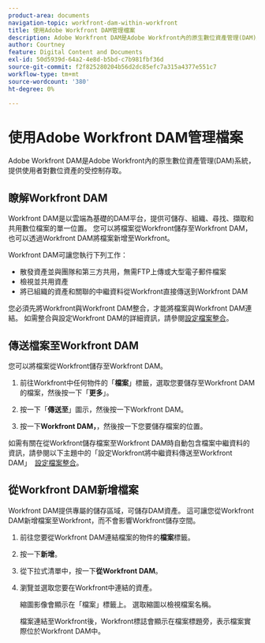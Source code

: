 ```yaml
---
product-area: documents
navigation-topic: workfront-dam-within-workfront
title: 使用Adobe Workfront DAM管理檔案
description: Adobe Workfront DAM是Adobe Workfront內的原生數位資產管理(DAM)系統，提供使用者對數位資產的受控制存取。
author: Courtney
feature: Digital Content and Documents
exl-id: 50d5939d-64a2-4e8d-b5bd-c7b981fbf36d
source-git-commit: f2f825280204b56d2dc85efc7a315a4377e551c7
workflow-type: tm+mt
source-wordcount: '380'
ht-degree: 0%

---
```


# 使用Adobe Workfront DAM管理檔案

Adobe Workfront DAM是Adobe Workfront內的原生數位資產管理(DAM)系統，提供使用者對數位資產的受控制存取。

## 瞭解Workfront DAM

Workfront DAM是以雲端為基礎的DAM平台，提供可儲存、組織、尋找、擷取和共用數位檔案的單一位置。 您可以將檔案從Workfront儲存至Workfront DAM，也可以透過Workfront DAM將檔案新增至Workfront。

Workfront DAM可讓您執行下列工作：

* 散發資產並與團隊和第三方共用，無需FTP上傳或大型電子郵件檔案
* 檢視並共用資產
* 將已組織的資產和關聯的中繼資料從Workfront直接傳送到Workfront DAM 

您必須先將Workfront與Workfront DAM整合，才能將檔案與Workfront DAM連結。 如需整合與設定Workfront DAM的詳細資訊，請參閱[設定檔案整合](../../administration-and-setup/configure-integrations/configure-document-integrations.md)。

## 傳送檔案至Workfront DAM

您可以將檔案從Workfront儲存至Workfront DAM。

1. 前往Workfront中任何物件的「**檔案**」標籤，選取您要儲存至Workfront DAM的檔案，然後按一下「**更多**」。

1. 按一下「**傳送至**」圖示，然後按一下Workfront DAM。

1. 按一下&#x200B;**Workfront DAM，**，然後按一下您要儲存檔案的位置。

如需有關在從Workfront儲存檔案至Workfront DAM時自動包含檔案中繼資料的資訊，請參閱以下主題中的「設定Workfront將中繼資料傳送至Workfront DAM」  [設定檔案整合](../../administration-and-setup/configure-integrations/configure-document-integrations.md)。

## 從Workfront DAM新增檔案

Workfront DAM提供專屬的儲存區域，可儲存DAM資產。 這可讓您從Workfront DAM新增檔案至Workfront，而不會影響Workfront儲存空間。 

1. 前往您要從Workfront DAM連結檔案的物件的&#x200B;**檔案**&#x200B;標籤。
1. 按一下&#x200B;**新增**。

1. 從下拉式清單中，按一下&#x200B;**從Workfront DAM**。
1. 瀏覽並選取您要在Workfront中連結的資產。

   縮圖影像會顯示在「檔案」標籤上。 選取縮圖以檢視檔案名稱。 

   檔案連結至Workfront後，Workfront標誌會顯示在檔案標題旁，表示檔案實際位於Workfront DAM中。
